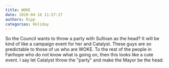 ```yaml
---
title: WOKE
date: 2020-04-16 11:57:17
authors: Ripp
categories: Holiday
---
```


 So the Council wants to throw a party with Sullivan as the head?  It will be kind of like a campaign event for her and Catalyst.
These guys are so predictable to those of us who are WOKE.
To the rest of the people in Fairhope who do not know what is going on, then this looks like a cute event.
I say let Catalyst throw the "party" and make the Mayor be the head.